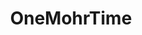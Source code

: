---
title: OneMohrTime
github: https://github.com/OneMohrTime
mode: dark
transition: 3s
archetype:
  - Little Bit of Everything
---